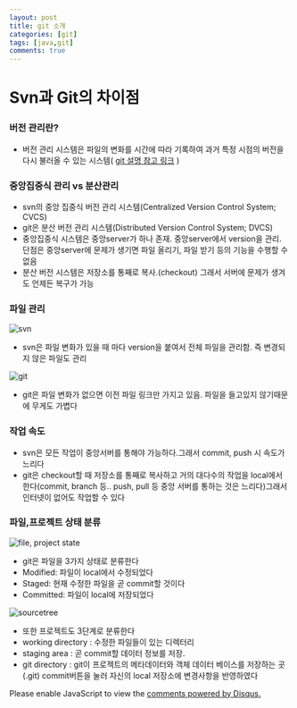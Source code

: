 ```yaml
---
layout: post
title: git 소개
categories: [git]
tags: [java,git]
comments: true
---
```

# Svn과 Git의 차이점
### 버전 관리란?
- 버전 관리 시스템은 파일의 변화를 시간에 따라 기록하여 과거 특정 시점의 버전을 다시 불러올 수 있는 시스템( [git 설명 참고 링크](https://git-scm.com/book/ko/v1/%EC%8B%9C%EC%9E%91%ED%95%98%EA%B8%B0-%EB%B2%84%EC%A0%84-%EA%B4%80%EB%A6%AC%EB%9E%80%3F) )


### 중앙집중식 관리 vs 분산관리
- svn의 중앙 집중식 버전 관리 시스템(Centralized Version Control System; CVCS)
- git은 분산 버전 관리 시스템(Distributed Version Control System; DVCS)
- 중앙집중식 시스템은 중앙server가 하나 존재. 중앙server에서 version을 관리. 단점은 중앙server에 문제가 생기면 파일 올리기, 파일 받기 등의 기능을 수행할 수 없음
- 분산 버전 시스템은 저장소를 통째로 복사.(checkout) 그래서 서버에 문제가 생겨도 언제든 복구가 가능

### 파일 관리

![svn](https://git-scm.com/figures/18333fig0104-tn.png)

- svn은 파일 변화가 있을 때 마다 version을 붙여서 전체 파일을 관리함. 즉 변경되지 않은 파일도 관리

![git](https://git-scm.com/figures/18333fig0105-tn.png)

- git은 파일 변화가 없으면 이전 파일 링크만 가지고 있음. 파일을 들고있지 않기때문에 무게도 가볍다

### 작업 속도
- svn은 모든 작업이 중앙서버를 통해야 가능하다.그래서 commit, push 시 속도가 느리다
- git은 checkout할 때 저장소를 통째로 복사하고 거의 대다수의 작업을 local에서 한다(commit, branch 등.. push, pull 등 중앙 서버를 통하는 것은 느리다)그래서 인터넷이 없어도 작업할 수 있다

### 파일,프로젝트 상태 분류
![file, project state](https://git-scm.com/figures/18333fig0106-tn.png)

- git은 파일을 3가지 상태로 분류한다
- Modified: 파일이 local에서 수정되었다
- Staged: 현재 수정한 파일을 곧 commit할 것이다
- Committed: 파일이 local에 저장되었다

![sourcetree](https://user-images.githubusercontent.com/44539705/50559848-e3f28a00-0d3d-11e9-89a6-ec2984e34a2f.png)
- 또한 프로젝트도 3단계로 분류한다
- working directory : 수정한 파일들이 있는 디렉터리
- staging area : 곧 commit할 데이터 정보를 저장.
- git directory : git이 프로젝트의 메타데이터와 객체 데이터 베이스를 저장하는 곳(.git) commit버튼을 눌러 자신의 local 저장소에 변경사항을 반영하였다


<div id="disqus_thread"></div>
<script>

/**
*  RECOMMENDED CONFIGURATION VARIA*BLES: EDIT AND UNCOMMENT THE SECTION BELOW TO INSERT DYNAMIC VALUES FROM YOUR PLATFORM OR CMS.
*  LEARN WHY DEFINING THESE VARIABLES IS IMPORTANT: https://disqus.com/admin/universalcode/#configuration-variables*/
/*
var disqus_config = function () {
this.page.url = PAGE_URL;  // Replace PAGE_URL with your page's canonical URL variable
this.page.identifier = PAGE_IDENTIFIER; // Replace PAGE_IDENTIFIER with your page's unique identifier variable
};
*/
(function() { // DON'T EDIT BELOW THIS LINE
var d = document, s = d.createElement('script');
s.src = 'https://parkwonhui.disqus.com/embed.js';
s.setAttribute('data-timestamp', +new Date());
(d.head || d.body).appendChild(s);
})();
</script>
<noscript>Please enable JavaScript to view the <a href="https://disqus.com/?ref_noscript">comments powered by Disqus.</a></noscript>
                            